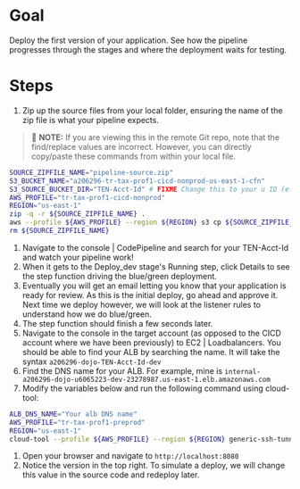 # Goal
Deploy the first version of your application.  See how the pipeline progresses through the stages and where the deployment waits for testing.

# Steps
1. Zip up the source files from your local folder, ensuring the name of the zip file is what your pipeline expects.  
  > :pushpin: **NOTE:** If you are viewing this in the remote Git repo, note that the find/replace values are incorrect.  However, you can directly copy/paste these commands from within your local file.  
  ```sh
  SOURCE_ZIPFILE_NAME="pipeline-source.zip"
  S3_BUCKET_NAME="a206296-tr-tax-prof1-cicd-nonprod-us-east-1-cfn"
  S3_SOURCE_BUCKET_DIR="TEN-Acct-Id" # FIXME Change this to your u ID (e.x. u0106226)
  AWS_PROFILE="tr-tax-prof1-cicd-nonprod"
  REGION="us-east-1"
  zip -q -r ${SOURCE_ZIPFILE_NAME} .
  aws --profile ${AWS_PROFILE} --region ${REGION} s3 cp ${SOURCE_ZIPFILE_NAME} s3://${S3_BUCKET_NAME}/${S3_SOURCE_BUCKET_DIR}/
  rm ${SOURCE_ZIPFILE_NAME}
  ```

1. Navigate to the console | CodePipeline and search for your TEN-Acct-Id and watch your pipeline work!
1. When it gets to the Deploy_dev stage's Running step, click Details to see the step function driving the blue/green deployment.
1. Eventually you will get an email letting you know that your application is ready for review.  As this is the initial deploy, go ahead and approve it.  Next time we deploy however, we will look at the listener rules to understand how we do blue/green.
1. The step function should finish a few seconds later.
1. Navigate to the console in the target account (as opposed to the CICD account where we have been previously) to EC2 | Loadbalancers.  You should be able to find your ALB by searching the name.  It will take the syntax `a206296-dojo-TEN-Acct-Id-dev`
1. Find the DNS name for your ALB.  For example, mine is `internal-a206296-dojo-u6065223-dev-23278987.us-east-1.elb.amazonaws.com`
1. Modify the variables below and run the following command using cloud-tool:  
  ```sh
  ALB_DNS_NAME="Your alb DNS name"
  AWS_PROFILE="tr-tax-prof1-preprod"
  REGION="us-east-1"
  cloud-tool --profile ${AWS_PROFILE} --region ${REGION} generic-ssh-tunnel -c ${ALB_DNS_NAME} -q 80 -r 8080
  ```
1. Open your browser and navigate to `http://localhost:8080`
1. Notice the version in the top right.  To simulate a deploy, we will change this value in the source code and redeploy later.
